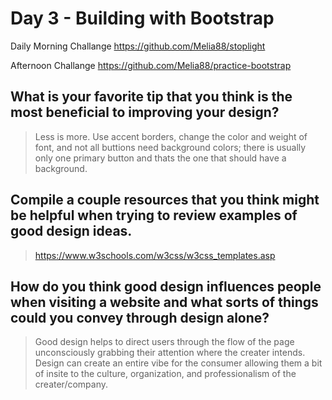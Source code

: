 # Day 3 - Building with Bootstrap
Daily Morning Challange https://github.com/Melia88/stoplight 

Afternoon Challange https://github.com/Melia88/practice-bootstrap

## What is your favorite tip that you think is the most beneficial to improving your design?
>Less is more. Use accent borders, change the color and weight of font, and not all buttions need background colors; there is usually only one primary button and thats the one that should have a background.


## Compile a couple resources that you think might be helpful when trying to review examples of good design ideas.
> https://www.w3schools.com/w3css/w3css_templates.asp 


## How do you think good design influences people when visiting a website and what sorts of things could you convey through design alone?
>Good design helps to direct users through the flow of the page unconsciously grabbing their attention where the creater intends. Design can create an entire vibe for the consumer allowing them a bit of insite to the culture, organization, and professionalism of the creater/company. 